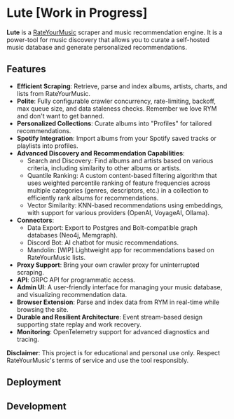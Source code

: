 # Lute [Work in Progress]

**Lute** is a [RateYourMusic](https://www.rateyourmusic.com) scraper and music recommendation engine. It is a power-tool for music discovery that allows you to curate a self-hosted music database and generate personalized recommendations.

## Features

- **Efficient Scraping**: Retrieve, parse and index albums, artists, charts, and lists from RateYourMusic.
- **Polite**: Fully configurable crawler concurrency, rate-limiting, backoff, max queue size, and data staleness checks. Remember we love RYM and don't want to get banned.
- **Personalized Collections**: Curate albums into "Profiles" for tailored recommendations.
- **Spotify Integration**: Import albums from your Spotify saved tracks or playlists into profiles.
- **Advanced Discovery and Recommendation Capabilities**:
  - Search and Discovery: Find albums and artists based on various criteria, including similarity to other albums or artists.
  - Quantile Ranking: A custom content-based filtering algorithm that uses weighted percentile ranking of feature frequencies across multiple categories (genres, descriptors, etc.) in a collection to efficiently rank albums for recommendations.
  - Vector Similarity: KNN-based recommendations using embeddings, with support for various providers (OpenAI, VoyageAI, Ollama).
- **Connectors**:
  - Data Export: Export to Postgres and Bolt-compatible graph databases (Neo4j, Memgraph).
  - Discord Bot: AI chatbot for music recommendations.
  - Mandolin: [WIP] Lightweight app for recommendations based on RateYourMusic lists.
- **Proxy Support**: Bring your own crawler proxy for uninterrupted scraping.
- **API**: GRPC API for programmatic access.
- **Admin UI**: A user-friendly interface for managing your music database, and visualizing recommendation data.
- **Browser Extension**: Parse and index data from RYM in real-time while browsing the site.
- **Durable and Resilient Architecture**: Event stream-based design supporting state replay and work recovery.
- **Monitoring**: OpenTelemetry support for advanced diagnostics and tracing.

**Disclaimer**: This project is for educational and personal use only. Respect RateYourMusic's terms of service and use the tool responsibly.

## Deployment

## Development

